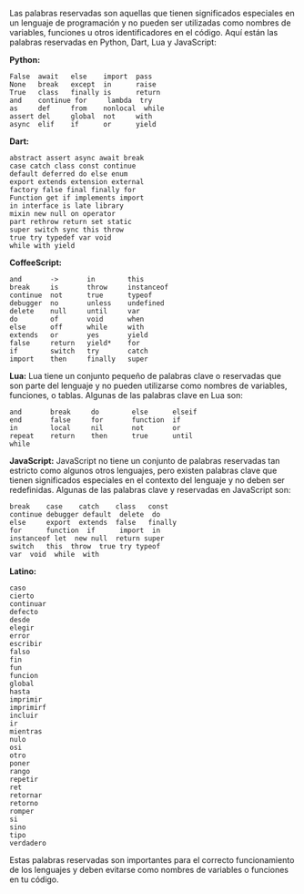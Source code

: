Las palabras reservadas son aquellas que tienen significados especiales en un lenguaje de programación y no pueden ser utilizadas como nombres de variables, funciones u otros identificadores en el código. Aquí están las palabras reservadas en Python, Dart, Lua y JavaScript:

**Python:**
```
False  await   else    import  pass
None   break   except  in      raise
True   class   finally is      return
and    continue for     lambda  try
as     def     from    nonlocal  while
assert del     global  not     with
async  elif    if      or      yield
```

**Dart:**
```
abstract assert async await break
case catch class const continue
default deferred do else enum
export extends extension external
factory false final finally for
Function get if implements import
in interface is late library
mixin new null on operator
part rethrow return set static
super switch sync this throw
true try typedef var void
while with yield
```

**CoffeeScript:**
```
and       ->       in        this
break     is       throw     instanceof
continue  not      true      typeof
debugger  no       unless    undefined
delete    null     until     var
do        of       void      when
else      off      while     with
extends   or       yes       yield
false     return   yield*    for
if        switch   try       catch
import    then     finally   super
```

**Lua:**
Lua tiene un conjunto pequeño de palabras clave o reservadas que son parte del lenguaje y no pueden utilizarse como nombres de variables, funciones, o tablas. Algunas de las palabras clave en Lua son:
```
and       break     do        else      elseif
end       false     for       function  if
in        local     nil       not       or
repeat    return    then      true      until
while
```

**JavaScript:**
JavaScript no tiene un conjunto de palabras reservadas tan estricto como algunos otros lenguajes, pero existen palabras clave que tienen significados especiales en el contexto del lenguaje y no deben ser redefinidas. Algunas de las palabras clave y reservadas en JavaScript son:
```
break    case    catch    class   const
continue debugger default  delete  do
else     export  extends  false   finally
for      function  if      import  in
instanceof let  new null  return super
switch   this  throw  true try typeof
var  void  while  with
```

**Latino:**
```
caso
cierto
continuar
defecto
desde
elegir
error
escribir
falso
fin
fun
funcion
global
hasta
imprimir
imprimirf
incluir
ir
mientras
nulo
osi
otro
poner
rango
repetir
ret
retornar
retorno
romper
si
sino
tipo
verdadero
```
Estas palabras reservadas son importantes para el correcto funcionamiento de los lenguajes y deben evitarse como nombres de variables o funciones en tu código.
